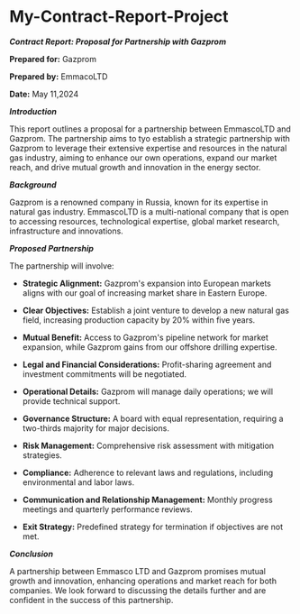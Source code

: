 # My-Contract-Report-Project

***Contract Report: Proposal for Partnership with Gazprom***

**Prepared for:** Gazprom

**Prepared by:** EmmacoLTD

**Date:** May 11,2024

***Introduction***

This report outlines a proposal for a partnership between EmmascoLTD and Gazprom. The partnership aims to  tyo establish a strategic partnership with Gazprom to leverage their extensive expertise and resources in the natural gas industry, aiming to enhance our own operations, expand our market reach, and drive mutual growth and innovation in the energy sector.


***Background***

Gazprom is a renowned company in Russia, known for its expertise in natural gas industry. EmmascoLTD is a multi-national company that is open to  accessing resources, technological expertise, global market research, infrastructure and innovations.






***Proposed Partnership***

The partnership will involve:

* **Strategic Alignment:** Gazprom's expansion into European markets aligns with our goal of increasing market share in Eastern Europe.

* **Clear Objectives:** Establish a joint venture to develop a new natural gas field, increasing production capacity by 20% within five years.

* **Mutual Benefit:** Access to Gazprom's pipeline network for market expansion, while Gazprom gains from our offshore drilling expertise.

* **Legal and Financial Considerations:** Profit-sharing agreement and investment commitments will be negotiated.

* **Operational Details:** Gazprom will manage daily operations; we will provide technical support.

* **Governance Structure:** A board with equal representation, requiring a two-thirds majority for major decisions.

* **Risk Management:** Comprehensive risk assessment with mitigation strategies.

* **Compliance:** Adherence to relevant laws and regulations, including environmental and labor laws.

* **Communication and Relationship Management:** Monthly progress meetings and quarterly performance reviews.

* **Exit Strategy:** Predefined strategy for termination if objectives are not met.

***Conclusion***

A partnership between Emmasco LTD and Gazprom promises mutual growth and innovation, enhancing operations and market reach for both companies. We look forward to discussing the details further and are confident in the success of this partnership.
